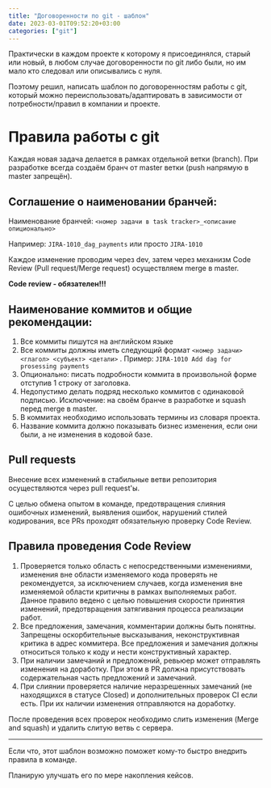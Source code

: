 ```yaml
---
title: "Договоренности по git - шаблон"
date: 2023-03-01T09:52:20+03:00
categories: ["git"]
---
```


Практически в каждом проекте к которому я присоединялся, старый или новый, в любом случае
договоренности по git либо были, но им мало кто следовал или описывались с нуля.

Поэтому решил, написать шаблон по договоренностям работы с git, который можно переиспользовать/адаптировать в зависимости от
потребности/правил в компании и проекте.

<!--more-->

# Правила работы с git

Каждая новая задача делается в рамках отдельной ветки (branch).
При разработке всегда создаём бранч от master ветки (push напрямую в master запрещён).

## Соглашение о наименовании бранчей:

Наименование бранчей: `<номер задачи в task tracker>_<описание опиционально>`

Например: `JIRA-1010_dag_payments` или просто `JIRA-1010`

Каждое изменение проводим через dev, затем через механизм Code Review (Pull request/Merge request) осуществляем merge в master.

**Code review - обязателен!!!**

## Наименование коммитов и общие рекомендации:

1. Все коммиты пишутся на английском языке
2. Все коммиты должны иметь следующий формат `<номер задачи> <глагол> <субъект> <детали>` . 
   Пример: `JIRA-1010 Add dag for prosessing payments` 
3. Опционально: писать подробности коммита в произвольной форме отступив 1 строку от заголовка.
4. Недопустимо делать подряд несколько коммитов с одинаковой подписью. Исключение: на своём бранче в разработке и squash перед merge в master.
5. В коммитах необходимо использовать термины из словаря проекта.
6. Название коммита должно показывать бизнес изменения, если они были, а не изменения в кодовой базе.

## Pull requests

Внесение всех изменений в стабильные ветви репозитория осуществляются через pull request'ы.

С целью обмена опытом в команде, предотвращения слияния ошибочных изменений, выявления ошибок, 
нарушений стилей кодирования, все PRs проходят обязательную проверку Code Review.

## Правила проведения Code Review

1. Проверяется только область с непосредственными изменениями, изменения вне области изменяемого кода проверять не рекомендуется, 
за исключением случаев, когда изменения вне изменяемой области критичны в рамках выполняемых работ. 
Данное правило ведено с целью повышения скорости принятия изменений, предотвращения затягивания процесса реализации работ.
2. Все предложения, замечания, комментарии должны быть понятны. Запрещены оскорбительные высказывания, 
неконструктивная критика в адрес коммитера. Все предложения и замечания должны относиться только к коду и нести конструктивный характер.
3. При наличии замечаний и предложений, ревьюер может отправлять изменения на доработку. 
При этом в PR должна присутствовать содержательная часть предложений и замечаний.
4. При слиянии проверяется наличие неразрешенных замечаний (не находящихся в статусе Closed) и дополнительных проверок CI если есть. 
При их наличии изменения отправляются на доработку.

После проведения всех проверок необходимо слить изменения (Merge and squash) и удалить слитую ветвь с сервера.

--- 

Если что, этот шаблон возможно поможет кому-то быстро внедрить правила в команде.

Планирую улучшать его по мере накопления кейсов.
